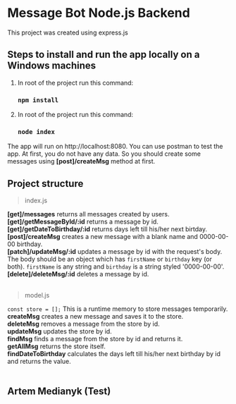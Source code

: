 # Message Bot Node.js Backend

This project was created using express.js

## Steps to install and run the app locally on a Windows machines
1. In root of the project run this command: 
   ### `npm install`
2. In root of the project run this command: 
   ### `node index`
The app will run on http://localhost:8080. You can use postman to test the app. At first, you do not have any data. So you should create some messages using **[post]/createMsg** method at first.

## Project structure
>index.js
>  
**[get]/messages** returns all messages created by users.<br/>
**[get]/getMessageById/:id** returns a message by id.<br/>
**[get]/getDateToBirthday/:id** returns days left till his/her next birtday.<br/>
**[post]/createMsg** creates a new message with a blank name and 0000-00-00 birthday.<br/>
**[patch]/updateMsg/:id** updates a message by id with the request's body. The body should be an object which has `firstName` or `birthday` key (or both). `firstName` is any string and `birthday` is a string styled '0000-00-00'.<br/>
**[delete]/deleteMsg/:id** deletes a message by id.<br/>
<br/>

>model.js
>  
```const store = [];``` This is a runtime memory to store messages temporarily.<br/>
**createMsg** creates a new message and saves it to the store.<br/>
**deleteMsg** removes a message from the store by id.<br/>
**updateMsg** updates the store by id.<br/>
**findMsg** finds a message from the store by id and returns it.<br/>
**getAllMsg** returns the store itself.<br/>
**findDateToBirthday** calculates the days left till his/her next birthday by id and returns the value.<br/>
<br/>

## Artem Medianyk (Test)